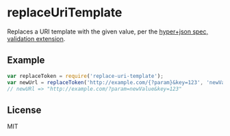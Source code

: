 # replaceUriTemplate

Replaces a URI template with the given value, per the [hyper+json spec, validation extension](https://github.com/hypergroup/hyper-json/blob/master/extensions/validate-link.md).


## Example
```js
var replaceToken = require('replace-uri-template');
var newUrl = replaceToken('http://example.com/{?param}&key=123', 'newValue')
// newURl => "http://example.com/?param=newValue&key=123"
```

## License

MIT

